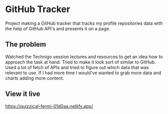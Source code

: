 # GitHub Tracker

Project making a GitHub tracker that tracks my profile repositories data with the help of GitHub API's and presents it on a page.

## The problem

Watched the Technigo session lectures and resources to get an idea how to approach the task at hand. Tried to make it look sort of similar to GitHub.
Used a lot of fetch of APIs and tried to figure out which data that was relevant to use.
If I had more time I would've wanted to grab more data and charts adding more content.

## View it live

https://quizzical-fermi-01d0aa.netlify.app/
